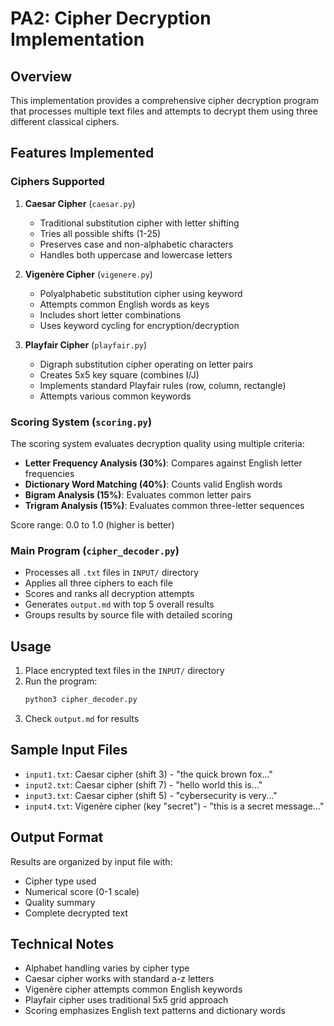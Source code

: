 # PA2: Cipher Decryption Implementation

## Overview
This implementation provides a comprehensive cipher decryption program that processes multiple text files and attempts to decrypt them using three different classical ciphers.

## Features Implemented

### Ciphers Supported
1. **Caesar Cipher** (`caesar.py`)
   - Traditional substitution cipher with letter shifting
   - Tries all possible shifts (1-25)
   - Preserves case and non-alphabetic characters
   - Handles both uppercase and lowercase letters

2. **Vigenère Cipher** (`vigenere.py`)  
   - Polyalphabetic substitution cipher using keyword
   - Attempts common English words as keys
   - Includes short letter combinations
   - Uses keyword cycling for encryption/decryption

3. **Playfair Cipher** (`playfair.py`)
   - Digraph substitution cipher operating on letter pairs
   - Creates 5x5 key square (combines I/J)
   - Implements standard Playfair rules (row, column, rectangle)
   - Attempts various common keywords

### Scoring System (`scoring.py`)
The scoring system evaluates decryption quality using multiple criteria:

- **Letter Frequency Analysis (30%)**: Compares against English letter frequencies
- **Dictionary Word Matching (40%)**: Counts valid English words
- **Bigram Analysis (15%)**: Evaluates common letter pairs
- **Trigram Analysis (15%)**: Evaluates common three-letter sequences

Score range: 0.0 to 1.0 (higher is better)

### Main Program (`cipher_decoder.py`)
- Processes all `.txt` files in `INPUT/` directory
- Applies all three ciphers to each file
- Scores and ranks all decryption attempts
- Generates `output.md` with top 5 overall results
- Groups results by source file with detailed scoring

## Usage

1. Place encrypted text files in the `INPUT/` directory
2. Run the program:
   ```bash
   python3 cipher_decoder.py
   ```
3. Check `output.md` for results

## Sample Input Files
- `input1.txt`: Caesar cipher (shift 3) - "the quick brown fox..."
- `input2.txt`: Caesar cipher (shift 7) - "hello world this is..."  
- `input3.txt`: Caesar cipher (shift 5) - "cybersecurity is very..."
- `input4.txt`: Vigenère cipher (key "secret") - "this is a secret message..."

## Output Format
Results are organized by input file with:
- Cipher type used
- Numerical score (0-1 scale)
- Quality summary
- Complete decrypted text

## Technical Notes
- Alphabet handling varies by cipher type
- Caesar cipher works with standard a-z letters
- Vigenère cipher attempts common English keywords
- Playfair cipher uses traditional 5x5 grid approach
- Scoring emphasizes English text patterns and dictionary words